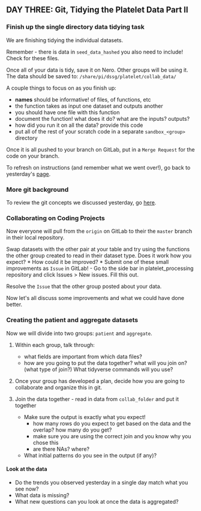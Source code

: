 ## DAY THREE: Git, Tidying the Platelet Data Part II

### Finish up the single directory data tidying task
We are finishing tidying the individual datasets.

Remember - there is data in `seed_data_hashed` you also need to include! Check for these files.

Once all of your data is tidy, save it on Nero. Other groups will be using it.
The data should be saved to: `/share/pi/dssg/platelet/collab_data/`

A couple things to focus on as you finish up:
 * **names** should be informative! of files, of functions, etc
 * the function takes as input one dataset and outputs another
 * you should have one file with this function
 * document the function! what does it do? what are the inputs? outputs?
 * how did you run it on all the data? provide this code
 * put all of the rest of your scratch code in a separate `sandbox_<group>` directory

Once it is all pushed to your branch on GitLab, put in a `Merge Request` for the code on your branch.

To refresh on instructions (and remember what we went over!), go back to yesterday's [page](day_two.md). 

### More git background
To review the git concepts we discussed yesterday, go [here](../../resources/git_gitlab_help.md).

### Collaborating on Coding Projects
Now everyone will pull from the `origin` on GitLab to their the `master` branch in their local repository.

Swap datasets with the other pair at your table and try using the functions the other group created to read in their dataset type. Does it work how you expect?
    * How could it be improved?
    * Submit one of these small improvements as `Issue` in GitLab!
        - Go to the side bar in platelet_processing repository and click Issues > New issues. Fill this out.

Resolve the `Issue` that the other group posted about your data.

Now let's all discuss some improvements and what we could have done better. 


### Creating the patient and aggregate datasets
Now we will divide into two groups: `patient` and `aggregate`. 

1. Within each group, talk through:
   * what fields are important from which data files?
   * how are you going to put the data together? what will you join on? (what type of join?) What tidyverse commands will you use?
   
2. Once your group has developed a plan, decide how you are going to collaborate and organize this in git. 

3. Join the data together - read in data from `collab_folder` and put it together
   - Make sure the output is exactly what you expect! 
        + how many rows do you expect to get based on the data and the overlap? how many do you get? 
        + make sure you are using the correct join and you know why you chose this  
        + are there NAs? where?
    - What initial patterns do you see in the output (if any)?


#### Look at the data
 * Do the trends you observed yesterday in a single day match what you see now?
 * What data is missing?
 * What new questions can you look at once the data is aggregated?

